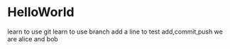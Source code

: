 # HelloWorld
learn to use git
learn to use branch
add a line to test add,commit,push
we are alice and bob
